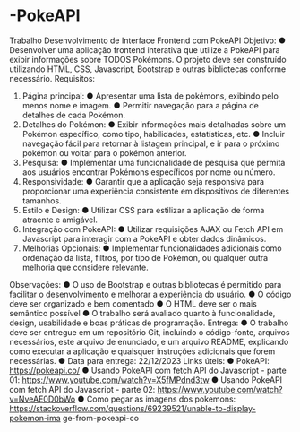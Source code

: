 # -PokeAPI
Trabalho
Desenvolvimento de Interface Frontend com PokeAPI
Objetivo:
● Desenvolver uma aplicação frontend interativa que utilize a PokeAPI para exibir
informações sobre TODOS Pokémons. O projeto deve ser construído utilizando HTML, CSS, Javascript, Bootstrap e outras bibliotecas conforme
necessário.
Requisitos:
1. Página principal:
● Apresentar uma lista de pokémons, exibindo pelo menos nome e imagem.
● Permitir navegação para a página de detalhes de cada Pokémon.
2. Detalhes do Pokémon:
● Exibir informações mais detalhadas sobre um Pokémon específico, como
tipo, habilidades, estatísticas, etc.
● Incluir navegação fácil para retornar à listagem principal, e ir para o próximo
pokémon ou voltar para o pokémon anterior.
3. Pesquisa:
● Implementar uma funcionalidade de pesquisa que permita aos usuários
encontrar Pokémons específicos por nome ou número.
4. Responsividade:
● Garantir que a aplicação seja responsiva para proporcionar uma experiência
consistente em dispositivos de diferentes tamanhos.
5. Estilo e Design:
● Utilizar CSS para estilizar a aplicação de forma atraente e amigável.
6. Integração com PokeAPI:
● Utilizar requisições AJAX ou Fetch API em Javascript para interagir com a
PokeAPI e obter dados dinâmicos.
7. Melhorias Opcionais:
● Implementar funcionalidades adicionais como ordenação da lista, filtros, por
tipo de Pokémon, ou qualquer outra melhoria que considere relevante.

Observações:
● O uso de Bootstrap e outras bibliotecas é permitido para facilitar o desenvolvimento
e melhorar a experiência do usuário.
● O código deve ser organizado e bem comentado
● O HTML deve ser o mais semântico possível
● O trabalho será avaliado quanto à funcionalidade, design, usabilidade e boas
práticas de programação.
Entrega:
● O trabalho deve ser entregue em um repositório Git, incluindo o código-fonte,
arquivos necessários, este arquivo de enunciado, e um arquivo README,
explicando como executar a aplicação e quaisquer instruções adicionais que forem
necessárias.
● Data para entrega: 22/12/2023
Links úteis:
● PokeAPI: https://pokeapi.co/
● Usando PokeAPI com fetch API do Javascript - parte 01:
https://www.youtube.com/watch?v=X5fMPdnd3tw
● Usando PokeAPI com fetch API do Javascript - parte 02:
https://www.youtube.com/watch?v=NveAE0D0bWo
● Como pegar as imagens dos pokemons:
https://stackoverflow.com/questions/69239521/unable-to-display-pokemon-ima
ge-from-pokeapi-co
